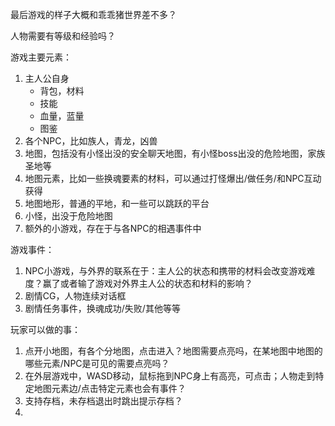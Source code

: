 最后游戏的样子大概和乖乖猪世界差不多？

人物需要有等级和经验吗？



游戏主要元素：

1. 主人公自身
   * 背包，材料
   * 技能
   * 血量，蓝量
   * 图鉴
2. 各个NPC，比如族人，青龙，凶兽
3. 地图，包括没有小怪出没的安全聊天地图，有小怪boss出没的危险地图，家族圣地等
4. 地图元素，比如一些换魂要素的材料，可以通过打怪爆出/做任务/和NPC互动获得
5. 地图地形，普通的平地，和一些可以跳跃的平台
6. 小怪，出没于危险地图
7. 额外的小游戏，存在于与各NPC的相遇事件中



游戏事件：

1. NPC小游戏，与外界的联系在于：主人公的状态和携带的材料会改变游戏难度？赢了或者输了游戏对外界主人公的状态和材料的影响？
2. 剧情CG，人物连续对话框
3. 剧情任务事件，换魂成功/失败/其他等等



玩家可以做的事：

1. 点开小地图，有各个分地图，点击进入？地图需要点亮吗，在某地图中地图的哪些元素/NPC是可见的需要点亮吗？
2. 在外层游戏中，WASD移动，鼠标拖到NPC身上有高亮，可点击；人物走到特定地图元素边/点击特定元素也会有事件？
3. 支持存档，未存档退出时跳出提示存档？
4. 